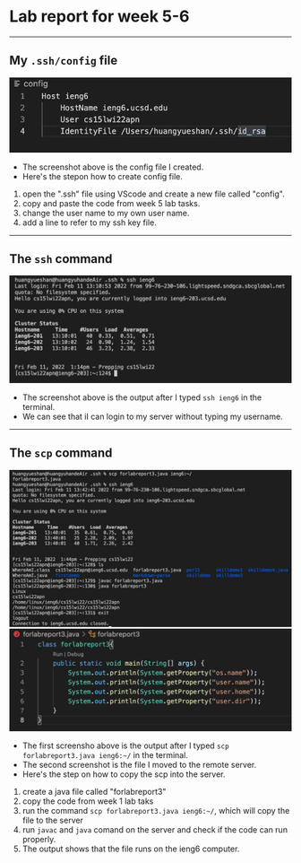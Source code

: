 # Lab report for week 5-6
---
## My `.ssh/config` file
![Image1](12.jpg)
* The screenshot above is the config file I created.
* Here's the stepon how to create config file.
1. open the ".ssh" file using VScode and create a new file called "config".
2. copy and paste the code from week 5 lab tasks.
3. change the user name to my own user name.
4. add a line to refer to my ssh key file.

---
## The `ssh` command
![Image1](13.jpg)
* The screenshot above is the output after I typed `ssh ieng6` in the terminal.
* We can see that iI can login to my server without typing my username.

---
## The `scp` command
![Image1](14.jpg)
![Image1](15.jpg)
* The first screensho above is the output after I typed `scp forlabreport3.java ieng6:~/` in the terminal.
* The second screenshot is the file I moved to the remote server.
* Here's the step on how to copy the scp into the server.
1. create a java file called "forlabreport3" 
2. copy the code from week 1 lab taks
3. run the command `scp forlabreport3.java ieng6:~/`, which will copy the file to the server
4. run `javac` and `java` comand on the server and check if the code can run properly.
5. The output shows that the file runs on the ieng6 computer.




